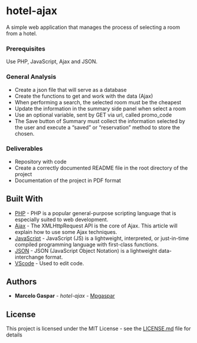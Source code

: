 # hotel-ajax
A simple web application that manages the process of selecting a room from a hotel.

### Prerequisites

Use PHP, JavaScript, Ajax and JSON.

### General Analysis

* Create a json file that will serve as a database
* Create the functions to get and work with the data (Ajax) 
* When performing a search, the selected room must be the cheapest
* Update the information in the summary side panel when select a room 
* Use an optional variable, sent by GET via url, called promo_code
* The Save button of Summary must collect the information selected by the user and execute a “saved” or   “reservation” method to store the chosen.

### Deliverables

* Repository with code
* Create a correctly documented README file in the root directory of the project 
* Documentation of the project in PDF format


## Built With

* [PHP](https://www.php.net/) - PHP is a popular general-purpose scripting language that is especially suited to web development.
* [Ajax](https://developer.mozilla.org/en-US/docs/Web/Guide/AJAX) - The XMLHttpRequest API is the core of Ajax. This article will explain how to use some Ajax techniques.
* [JavaScript](https://developer.mozilla.org/en-US/docs/Web/JavaScript) - JavaScript (JS) is a lightweight, interpreted, or just-in-time compiled programming language with first-class functions.
* [JSON](https://www.json.org/json-en.html) - JSON (JavaScript Object Notation) is a lightweight data-interchange format.
* [VScode](https://code.visualstudio.com) - Used to edit code.


## Authors

* **Marcelo Gaspar** - *hotel-ajax* - [Mpgaspar](https://github.com/Mpgaspar)


## License

This project is licensed under the MIT License - see the [LICENSE.md](LICENSE.md) file for details